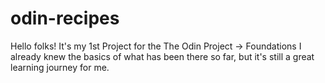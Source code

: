 # odin-recipes
Hello folks!
It's my 1st Project for the The Odin Project -> Foundations
I already knew the basics of what has been there so far, but it's still a great 
learning journey for me.
